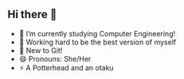 ## Hi there 👋

- 🌱 I’m currently studying Computer Engineering!
- 👯 Working hard to be the best version of myself
- 🤔 New to Git!
- 😄 Pronouns: She/Her
- ⚡ A Potterhead and an otaku
